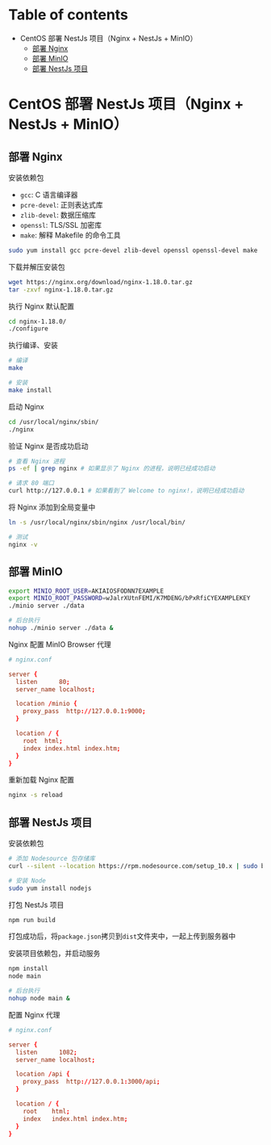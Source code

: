 # Table of contents

- CentOS 部署 NestJs 项目（Nginx + NestJs + MinIO）
  - [部署 Nginx](#部署-nginx)
  - [部署 MinIO](#部署-minio)
  - [部署 NestJs 项目](#部署-nestjs-项目)

# CentOS 部署 NestJs 项目（Nginx + NestJs + MinIO）

## 部署 Nginx

安装依赖包

- `gcc`: C 语言编译器
- `pcre-devel`: 正则表达式库
- `zlib-devel`: 数据压缩库
- `openssl`: TLS/SSL 加密库
- `make`: 解释 Makefile 的命令工具

```bash
sudo yum install gcc pcre-devel zlib-devel openssl openssl-devel make
```

下载并解压安装包

```bash
wget https://nginx.org/download/nginx-1.18.0.tar.gz
tar -zxvf nginx-1.18.0.tar.gz
```

执行 Nginx 默认配置

```bash
cd nginx-1.18.0/
./configure
```

执行编译、安装

```bash
# 编译
make

# 安装
make install
```

启动 Nginx

```bash
cd /usr/local/nginx/sbin/
./nginx
```

验证 Nginx 是否成功启动

```bash
# 查看 Nginx 进程
ps -ef | grep nginx # 如果显示了 Nginx 的进程，说明已经成功启动

# 请求 80 端口
curl http://127.0.0.1 # 如果看到了 Welcome to nginx!，说明已经成功启动
```

将 Nginx 添加到全局变量中

```bash
ln -s /usr/local/nginx/sbin/nginx /usr/local/bin/

# 测试
nginx -v
```

## 部署 MinIO

```bash
export MINIO_ROOT_USER=AKIAIOSFODNN7EXAMPLE
export MINIO_ROOT_PASSWORD=wJalrXUtnFEMI/K7MDENG/bPxRfiCYEXAMPLEKEY
./minio server ./data

# 后台执行
nohup ./minio server ./data &
```

Nginx 配置 MinIO Browser 代理

```conf
# nginx.conf

server {
  listen      80;
  server_name localhost;

  location /minio {
    proxy_pass  http://127.0.0.1:9000;
  }

  location / {
    root  html;
    index index.html index.htm;
  }
}
```

重新加载 Nginx 配置

```bash
nginx -s reload
```

## 部署 NestJs 项目

安装依赖包

```bash
# 添加 Nodesource 包存储库
curl --silent --location https://rpm.nodesource.com/setup_10.x | sudo bash -

# 安装 Node
sudo yum install nodejs
```

打包 NestJs 项目

```bash
npm run build
```

打包成功后，将`package.json`拷贝到`dist`文件夹中，一起上传到服务器中

安装项目依赖包，并启动服务

```bash
npm install
node main

# 后台执行
nohup node main &
```

配置 Nginx 代理

```conf
# nginx.conf

server {
  listen      1082;
  server_name localhost;

  location /api {
    proxy_pass  http://127.0.0.1:3000/api;
  }

  location / {
    root    html;
    index   index.html index.htm;
  }
}
```

